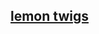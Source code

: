 ## [lemon twigs](https://github.com/BOrekhova/TranslateSongs/main/LemonTwigs/GoToSchool/001.%20NeverInMyArmsAlwaysInMyHeart.md)

